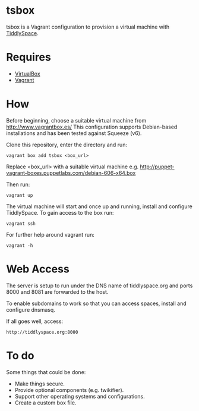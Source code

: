 tsbox
=====

tsbox is a Vagrant configuration to provision a virtual machine with [TiddlySpace](http://tiddlyspace.com/).

Requires
========

* [VirtualBox](https://www.virtualbox.org/)
* [Vagrant](http://vagrantup.com/) 

How
===

Before beginning, choose a suitable virtual machine from http://www.vagrantbox.es/
This configuration supports Debian-based installations and has been tested against Squeeze (v6).

Clone this repository, enter the directory and run:

	vagrant box add tsbox <box_url>

Replace <box_url> with a suitable virtual machine e.g. http://puppet-vagrant-boxes.puppetlabs.com/debian-606-x64.box

Then run:

	vagrant up

The virtual machine will start and once up and running, install and configure TiddlySpace.  To gain access to the box run:

	vagrant ssh

For further help around vagrant run:

	vagrant -h

Web Access
==========

The server is setup to run under the DNS name of tiddlyspace.org and ports 8000 and 8081 are forwarded to the host.

To enable subdomains to work so that you can access spaces, install and configure dnsmasq.

If all goes well, access:

	http://tiddlyspace.org:8000

To do
=====

Some things that could be done:

* Make things secure.
* Provide optional components (e.g. twikifier).
* Support other operating systems and configurations.
* Create a custom box file.
